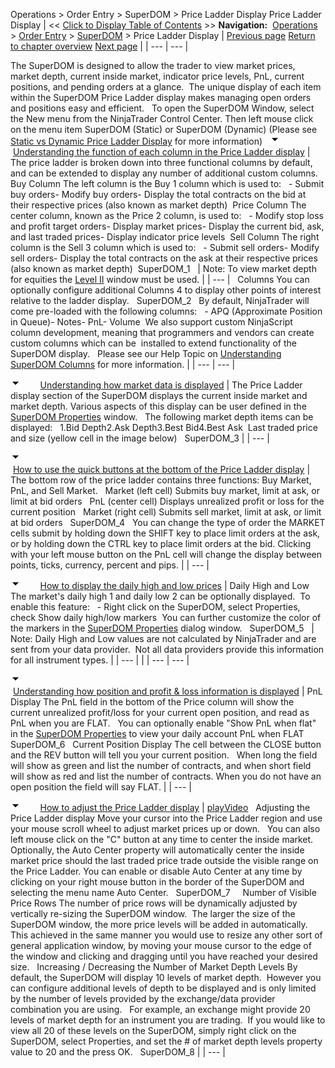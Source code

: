 ﻿
Operations \> Order Entry \> SuperDOM \> Price Ladder Display
Price Ladder Display
| \<\< [Click to Display Table of Contents](price_ladder_display.md) \>\> **Navigation:**     [Operations](operations-1.md) \> [Order Entry](order_entry-1.md) \> [SuperDOM](superdom-1.md) \> Price Ladder Display | [Previous page](superdom-1.md) [Return to chapter overview](superdom-1.md) [Next page](static_vs_dynamic_price_ladder-1.md) |
| --- | --- |

The SuperDOM is designed to allow the trader to view market prices, market depth, current inside market, indicator price levels, PnL, current positions, and pending orders at a glance.  The unique display of each item within the SuperDOM Price Ladder display makes managing open orders and positions easy and efficient.
 
To open the SuperDOM Window, select the New menu from the NinjaTrader Control Center. Then left mouse click on the menu item SuperDOM (Static) or SuperDOM (Dynamic) (Please see [Static vs Dynamic Price Ladder Display](static_vs_dynamic_price_ladder-1.md) for more information)
 
![tog_minus](tog_minus-1.gif)        [Understanding the function of each column in the Price Ladder display](javascript:HMToggle('toggle','UnderstandingTheFunctionOfEachColumnInThePriceLadderDisplay','UnderstandingTheFunctionOfEachColumnInThePriceLadderDisplay_ICON'))
| The price ladder is broken down into three functional columns by default, and can be extended to display any number of additional custom columns.   Buy Column The left column is the Buy 1 column which is used to:   - Submit buy orders- Modify buy orders- Display the total contracts on the bid at their respective prices (also known as market depth)  Price Column The center column, known as the Price 2 column, is used to:   - Modify stop loss and profit target orders- Display market prices- Display the current bid, ask, and last traded prices- Display indicator price levels  Sell Column The right column is the Sell 3 column which is used to:   - Submit sell orders- Modify sell orders- Display the total contracts on the ask at their respective prices (also known as market depth)  SuperDOM_1     | Note: To view market depth for equities the [Level II](level_ii-1.md) window must be used. | | --- |      Columns You can optionally configure additional Columns 4 to display other points of interest relative to the ladder display.   SuperDOM_2   By default, NinjaTrader will come pre\-loaded with the following columns:   - APQ (Approximate Position in Queue)- Notes- PnL- Volume  We also support custom NinjaScript column development, meaning that programmers and vendors can create custom columns which can be  installed to extend functionality of the SuperDOM display.   Please see our Help Topic on [Understanding SuperDOM Columns](using_superdom_columns-1.md) for more information. |
| --- | --- |

![tog_minus](tog_minus-1.gif)        [Understanding how market data is displayed](javascript:HMToggle('toggle','UnderstandingHowMarketDataIsDisplayed','UnderstandingHowMarketDataIsDisplayed_ICON'))
| The Price Ladder display section of the SuperDOM displays the current inside market and market depth. Various aspects of this display can be user defined in the [SuperDOM Properties](properties_superdom-1.md) window.   The following market depth items can be displayed:   1\.Bid Depth2\.Ask Depth3\.Best Bid4\.Best Ask  Last traded price and size (yellow cell in the image below)   SuperDOM_3 |
| --- |

![tog_minus](tog_minus-1.gif)        [How to use the quick buttons at the bottom of the Price Ladder display](javascript:HMToggle('toggle','HowToUseTheQuickButtonsAtTheBottomOfThePriceLadderDisplay','HowToUseTheQuickButtonsAtTheBottomOfThePriceLadderDisplay_ICON'))
| The bottom row of the price ladder contains three functions: Buy Market, PnL, and Sell Market.   Market (left cell) Submits buy market, limit at ask, or limit at bid orders   PnL (center cell) Displays unrealized profit or loss for the current position   Market (right cell) Submits sell market, limit at ask, or limit at bid orders   SuperDOM_4   You can change the type of order the MARKET cells submit by holding down the SHIFT key to place limit orders at the ask, or by holding down the CTRL key to place limit orders at the bid. Clicking with your left mouse button on the PnL cell will change the display between points, ticks, currency, percent and pips. |
| --- |

![tog_minus](tog_minus-1.gif)        [How to display the daily high and low prices](javascript:HMToggle('toggle','HowToDisplayTheDailyHighAndLowPrices','HowToDisplayTheDailyHighAndLowPrices_ICON'))
| Daily High and Low The market's daily high 1 and daily low 2 can be optionally displayed.  To enable this feature:   - Right click on the SuperDOM, select Properties, check Show daily high/low markers  You can further customize the color of the markers in the [SuperDOM Properties](properties_superdom-1.md) dialog window.   SuperDOM_5     | Note: Daily High and Low values are not calculated by NinjaTrader and are sent from your data provider.  Not all data providers provide this information for all instrument types. | | --- | |
| --- | --- |

![tog_minus](tog_minus-1.gif)        [Understanding how position and profit \& loss information is displayed](javascript:HMToggle('toggle','UnderstandingHowPositionAndProfitLossInformationIsDisplayed','UnderstandingHowPositionAndProfitLossInformationIsDisplayed_ICON'))
| PnL Display The PnL field in the bottom of the Price column will show the current unrealized profit/loss for your current open position, and read as PnL when you are FLAT.   You can optionally enable "Show PnL when flat" in the [SuperDOM Properties](properties_superdom-1.md) to view your daily account PnL when FLAT   SuperDOM_6   Current Position Display The cell between the CLOSE button and the REV button will tell you your current position.   When long the field will show as green and list the number of contracts, and when short field will show as red and list the number of contracts. When you do not have an open position the field will say FLAT. |
| --- |

![tog_minus](tog_minus-1.gif)        [How to adjust the Price Ladder display](javascript:HMToggle('toggle','HowToAdjustThePriceLadderDisplay','HowToAdjustThePriceLadderDisplay_ICON'))
| [playVideo](http://www.ninjatrader.com/support/movies/nt7/helpGuide/operations/orderEntry/superDOM/adjustingThePriceLadderDisplay/Adjusting-The-Price-Ladder-Display.md)   Adjusting the Price Ladder display Move your cursor into the Price Ladder region and use your mouse scroll wheel to adjust market prices up or down.   You can also left mouse click on the "C" button at any time to center the inside market.   Optionally, the Auto Center property will automatically center the inside market price should the last traded price trade outside the visible range on the Price Ladder. You can enable or disable Auto Center at any time by clicking on your right mouse button in the border of the SuperDOM and selecting the menu name Auto Center.   SuperDOM_7     Number of Visible Price Rows The number of price rows will be dynamically adjusted by vertically re\-sizing the SuperDOM window.  The larger the size of the SuperDOM window, the more price levels will be added in automatically.     This achieved in the same manner you would use to resize any other sort of general application window, by moving your mouse cursor to the edge of the window and clicking and dragging until you have reached your desired size.   Increasing / Decreasing the Number of Market Depth Levels By default, the SuperDOM will display 10 levels of market depth.  However you can configure additional levels of depth to be displayed and is only limited by the number of levels provided by the exchange/data provider combination you are using.   For example, an exchange might provide 20 levels of market depth for an instrument you are trading.  If you would like to view all 20 of these levels on the SuperDOM, simply right click on the SuperDOM, select Properties, and set the \# of market depth levels property value to 20 and the press OK.   SuperDOM_8 |
| --- |


